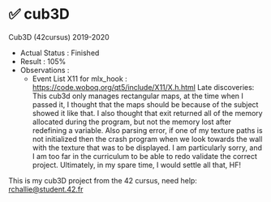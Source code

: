 # ✅  cub3D
Cub3D (42cursus) 2019-2020

- Actual Status : Finished
- Result        : 105%
- Observations :
  - Event List X11 for mlx_hook : https://code.woboq.org/qt5/include/X11/X.h.html
Late discoveries:
This cub3d only manages rectangular maps, at the time when I passed it, I thought that the maps should be because of the subject showed it like that. I also thought that exit returned all of the memory allocated during the program, but not the memory lost after redefining a variable. Also parsing error, if one of my texture paths is not initialized then the crash program when we look towards the wall with the texture that was to be displayed.
I am particularly sorry, and I am too far in the curriculum to be able to redo validate the correct project. Ultimately, in my spare time, I would settle all that, HF!

This is my cub3D project from the 42 cursus,
need help:
rchallie@student.42.fr
